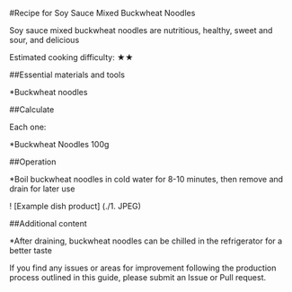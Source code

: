 #Recipe for Soy Sauce Mixed Buckwheat Noodles

Soy sauce mixed buckwheat noodles are nutritious, healthy, sweet and sour, and delicious

Estimated cooking difficulty: ★★

##Essential materials and tools

*Buckwheat noodles

##Calculate

Each one:

*Buckwheat Noodles 100g

##Operation

*Boil buckwheat noodles in cold water for 8-10 minutes, then remove and drain for later use

! [Example dish product] (./1. JPEG)

##Additional content

*After draining, buckwheat noodles can be chilled in the refrigerator for a better taste

If you find any issues or areas for improvement following the production process outlined in this guide, please submit an Issue or Pull request.